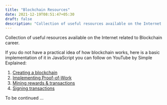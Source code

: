 ```yaml
---
title: "Blockchain Resources"
date: 2021-12-19T08:51:47+05:30
draft: false
description: "Collection of useful resources available on the Internet related to Blockchain career."
---
```


Collection of useful resources available on the Internet related to Blockchain career.

If you do not have a practical idea of how blockchain works, here is a basic implementation of it in JavaScript you can follow on YouTube by Simple Explained:

1. [Creating a blockchain](https://www.youtube.com/watch?v=zVqczFZr124)
2. [Implementing Proof-of-Work](https://www.youtube.com/watch?v=HneatE69814)
3. [Mining rewards & transactions](https://www.youtube.com/watch?v=fRV6cGXVQ4I)
4. [Signing transactions](https://www.youtube.com/watch?v=kWQ84S13-hw)

To be continued ...
